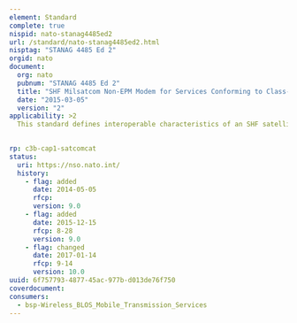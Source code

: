 ```yaml
---
element: Standard
complete: true
nispid: nato-stanag4485ed2
url: /standard/nato-stanag4485ed2.html
nisptag: "STANAG 4485 Ed 2"
orgid: nato
document:
  org: nato
  pubnum: "STANAG 4485 Ed 2"
  title: "SHF Milsatcom Non-EPM Modem for Services Conforming to Class-A Of STANAG 4484"
  date: "2015-03-05"
  version: "2"
applicability: >2
  This standard defines interoperable characteristics of an SHF satellite communications modem. A modem compatible with this STANAG will be used to provide communication links through transparent satellite transponders. The purpose of this standard is to ensure modem to modem interoperability between NATO forces utilising SHF transponding satellite systems. It is intended that this standard be applicable to all geosynchronous SHF satellite systems.  This standard defines the interoperable characteristics of an SHF satcom modem for low datarate services defined as Class A in STANAG 4484.

  
rp: c3b-cap1-satcomcat
status:
  uri: https://nso.nato.int/
  history: 
    - flag: added
      date: 2014-05-05
      rfcp: 
      version: 9.0
    - flag: added
      date: 2015-12-15
      rfcp: 8-28
      version: 9.0
    - flag: changed
      date: 2017-01-14
      rfcp: 9-14
      version: 10.0
uuid: 6f757793-4877-45ac-977b-d013de76f750
coverdocument:
consumers:
  - bsp-Wireless_BLOS_Mobile_Transmission_Services
---
```

